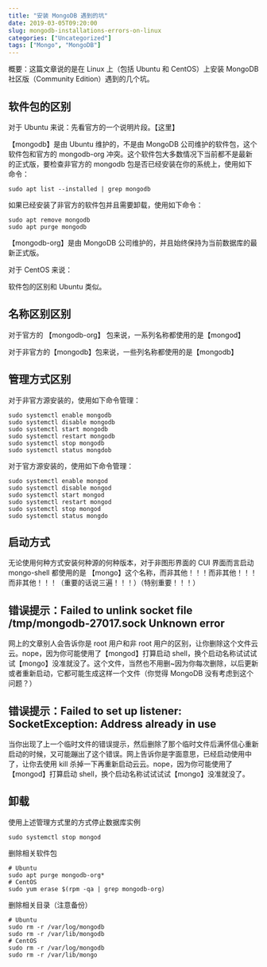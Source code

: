 ```yaml
---
title: "安装 MongoDB 遇到的坑"
date: 2019-03-05T09:20:00
slug: mongodb-installations-errors-on-linux
categories: ["Uncategorized"]
tags: ["Mongo", "MongoDB"]
---
```


概要：这篇文章说的是在 Linux 上（包括 Ubuntu 和 CentOS）上安装 MongoDB 社区版（Community Edition）遇到的几个坑。

## 软件包的区别

对于 Ubuntu 来说：先看官方的一个说明片段。【这里】

【mongodb】是由 Ubuntu 维护的，不是由 MongoDB 公司维护的软件包，这个软件包和官方的 mongodb-org 冲突。这个软件包大多数情况下当前都不是最新的正式版，要检查非官方的 mongodb 包是否已经安装在你的系统上，使用如下命令：

```
sudo apt list --installed | grep mongodb
```

如果已经安装了非官方的软件包并且需要卸载，使用如下命令：

```
sudo apt remove mongodb
sudo apt purge mongodb
```

【mongodb-org】是由 MongoDB 公司维护的，并且始终保持为当前数据库的最新正式版。

对于 CentOS 来说：

软件包的区别和 Ubuntu 类似。

## 名称区别区别

对于官方的 【mongodb-org】 包来说，一系列名称都使用的是【mongod】

对于非官方的【mongodb】包来说，一些列名称都使用的是【mongodb】

## 管理方式区别

对于非官方源安装的，使用如下命令管理：

```
sudo systemctl enable mongodb
sudo systemctl disable mongodb
sudo systemctl start mongodb
sudo systemctl restart mongodb
sudo systemctl stop mongodb
sudo systemctl status mongdob
```

对于官方源安装的，使用如下命令管理：

```
sudo systemctl enable mongod
sudo systemctl disable mongod
sudo systemctl start mongod
sudo systemctl restart mongod
sudo systemctl stop mongod
sudo systemctl status mongdo
```

## 启动方式

无论使用何种方式安装何种源的何种版本，对于非图形界面的 CUI 界面而言启动 mongo-shell 都使用的是 【mongo】这个名称，而非其他！！！而非其他！！！而非其他！！！（重要的话说三遍！！！）（特别重要！！！）

## 错误提示：Failed to unlink socket file /tmp/mongodb-27017.sock Unknown error

网上的文章别人会告诉你是 root 用户和非 root 用户的区别，让你删除这个文件云云。nope，因为你可能使用了【mongod】打算启动 shell，换个启动名称试试试试【mongo】没准就没了。这个文件，当然也不用删~因为你每次删除，以后更新或者重新启动，它都可能生成这样一个文件（你觉得 MongoDB 没有考虑到这个问题？）

## 错误提示：Failed to set up listener: SocketException: Address already in use

当你出现了上一个临时文件的错误提示，然后删除了那个临时文件后满怀信心重新启动的时候，又可能蹦出了这个错误。网上告诉你是字面意思，已经启动使用中了，让你去使用 kill 杀掉一下再重新启动云云。nope，因为你可能使用了【mongod】打算启动 shell，换个启动名称试试试试【mongo】没准就没了。

## 卸载

使用上述管理方式里的方式停止数据库实例

```
sudo systemctl stop mongod
```

删除相关软件包

```
# Ubuntu
sudo apt purge mongodb-org*
# CentOS
sudo yum erase $(rpm -qa | grep mongodb-org)
```

删除相关目录（注意备份）

```
# Ubuntu
sudo rm -r /var/log/mongodb
sudo rm -r /var/lib/mongodb
# CentOS
sudo rm -r /var/log/mongodb
sudo rm -r /var/lib/mongo
```